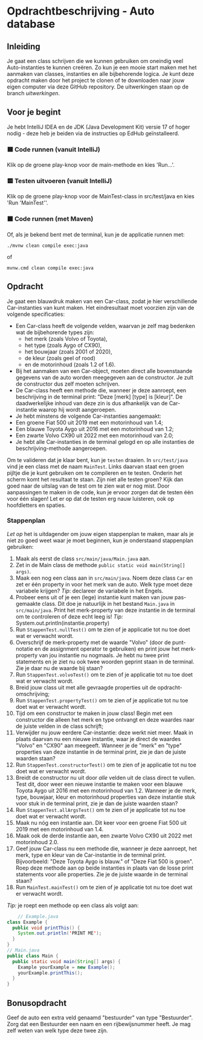 # Opdrachtbeschrijving - Auto database

## Inleiding
Je gaat een class schrijven die we kunnen gebruiken om oneindig veel Auto-instanties te kunnen creëren. Zo kun je een mooie start maken met het aanmaken van classes, instanties en alle bijbehorende logica. Je kunt deze opdracht maken door het project te clonen of te downloaden naar jouw eigen computer via deze GitHub repository. De uitwerkingen staan op de branch _uitwerkingen_.

## Voor je begint

Je hebt IntelliJ IDEA en de JDK (Java Development Kit) versie 17 of hoger nodig - deze heb je beiden via de instructies op EdHub geïnstalleerd.

### 🟩 Code runnen (vanuit IntelliJ)
Klik op de groene play-knop voor de main-methode en kies 'Run...'.
### 🟨 Testen uitvoeren (vanuit IntelliJ)
Klik op de groene play-knop voor de MainTest-class in src/test/java en kies 'Run 'MainTest''.
### ⬛ Code runnen (met Maven)
Of, als je bekend bent met de terminal, kun je de applicatie runnen met:
```shell
./mvnw clean compile exec:java
```
of
```shell
mvnw.cmd clean compile exec:java
```

## Opdracht
Je gaat een blauwdruk maken van een Car-class, zodat je hier verschillende Car-instanties van kunt maken. Het eindresultaat moet voorzien zijn van de volgende specificaties:
* Een Car-class heeft de volgende velden, waarvan je zelf mag bedenken wat de bijbehorende types zijn:
  * het merk (zoals Volvo of Toyota),
  * het type (zoals Aygo of CX90),
  * het bouwjaar (zoals 2001 of 2020),
  * de kleur (zoals geel of rood)
  * en de motorinhoud (zoals 1.2 of 1.6).
* Bij het aanmaken van een Car-object, moeten direct alle bovenstaande gegevens van de auto worden meegegeven aan de constructor. Je zult de constructor dus zelf moeten schrijven.
* De Car-class heeft een methode die, wanneer je deze aanroept, een beschrijving in de terminal print: "Deze [merk] [type] is [kleur]". De daadwerkelijke inhoud van deze zin is dus afhankelijk van de Car-instantie waarop hij wordt aangeroepen.
* Je hebt minstens de volgende Car-instanties aangemaakt:
* Een groene Fiat 500 uit 2019 met een motorinhoud van 1.4;
* Een blauwe Toyota Aygo uit 2016 met een motorinhoud van 1.2;
* Een zwarte Volvo CX90 uit 2022 met een motorinhoud van 2.0;
* Je hebt alle Car-instanties in de terminal gelogd en op alle instanties de beschrijving-methode aangeroepen.

Om te valideren dat je klaar bent, kun je `testen` draaien. In `src/test/java` vind je een class met de naam `MainTest`. Links daarvan staat een groen pijltje die je kunt gebruiken om te compileren en te testen. Onderin het scherm komt het resultaat te staan. Zijn niet alle testen groen? Kijk dan goed naar de uitslag van de test om te zien wat er nog mist. Door aanpassingen te maken in de code, kun je ervoor zorgen dat de testen één voor één slagen! Let er op dat  de testen erg nauw luisteren, ook op hoofdletters en spaties.

### Stappenplan
_Let op_ het is uitdagender om jouw eigen stappenplan te maken, maar als je niet zo goed weet waar je moet beginnen, kun je onderstaand stappenplan gebruiken:
1. Maak als eerst de class `src/main/java/Main.java` aan.
2. Zet in de Main class de methode `public static void main(String[] args)`.
3. Maak een nog een class aan in `src/main/java`. Noem deze class `Car` en zet er één property in voor het merk van de auto. Welk type moet deze variabele krijgen?
   _Tip_: declareer de variabele in het Engels.
4. Probeer eens uit of je een (lege) instantie kunt maken van jouw pas-gemaakte class. Dit doe je natuurlijk in het bestand `Main.java` in `src/main/java`. Print het merk-property van deze instantie in de terminal om te controleren of deze echt leeg is!  _Tip:_ System.out.println(instantie.property)
5. Run `StappenTest.nullTest()` om te zien of je applicatie tot nu toe doet wat er verwacht wordt.
6. Overschrijf de merk-property met de waarde "Volvo" (door de punt-notatie en de assignment operator te gebruiken) en print jouw het merk-property van jou instantie nu nogmaals. Je hebt nu twee print statements en je ziet nu ook twee woorden geprint staan in de terminal. Zie je daar nu de waarde bij staan?
7. Run `StappenTest.volvoTest()` om te zien of je applicatie tot nu toe doet wat er verwacht wordt.
8. Breid jouw class uit met alle gevraagde properties uit de opdracht-omschrijving;
9. Run `StappenTest.propertyTest()` om te zien of je applicatie tot nu toe doet wat er verwacht wordt.
10. Tijd om een constructor te maken in jouw class! Begin met een constructor die alleen het merk en type ontvangt en deze waardes naar de juiste velden in de class schrijft;
11. Verwijder nu jouw eerdere Car-instantie: deze werkt niet meer. Maak in plaats daarvan nu een nieuwe instantie, waar je direct de waardes "Volvo" en "CX90" aan meegeeft. Wanneer je de "merk" en "type" properties van deze instantie in de terminal print, zie je dan de juiste waarden staan?
12. Run `StappenTest.constructorTest()` om te zien of je applicatie tot nu toe doet wat er verwacht wordt.
13. Breidt de constructor nu uit door _alle_ velden uit de class direct te vullen. Test dit, door weer een nieuwe instantie te maken voor een blauwe Toyota Aygo uit 2016 met een motorinhoud van 1.2. Wanneer je de merk, type, bouwjaar, kleur en motorinhoud properties van deze instantie stuk voor stuk in de terminal print, zie je dan de juiste waarden staan?
14. Run `StappenTest.allArgsTest()` om te zien of je applicatie tot nu toe doet wat er verwacht wordt.
15. Maak nu nóg een instantie aan. Dit keer voor een groene Fiat 500 uit 2019 met een motorinhoud van 1.4.
16. Maak ook de derde instantie aan, een zwarte Volvo CX90 uit 2022 met motorinhoud 2.0.
17. Geef jouw Car-class nu een methode die, wanneer je deze aanroept, het merk, type en kleur van de Car-instantie in de terminal print. Bijvoorbeeld: "Deze Toyota Aygo is blauw." of "Deze Fiat 500 is groen". Roep deze methode aan op beide instanties in plaats van de losse print statements voor alle properties. Zie je de juiste waarde in de terminal staan?
18. Run `MainTest.mainTest()` om te zien of je applicatie tot nu toe doet wat er verwacht wordt.

_Tip:_ je roept een methode op een class als volgt aan:
```Java
    // Example.java
class Example {
  public void printThis() {
    System.out.println('PRINT ME');
  }
}
// Main.java
public class Main {
  public static void main(String[] args) {
    Example yourExample = new Example();
    yourExample.printThis();
  }
}
```

## Bonusopdracht

Geef de auto een extra veld genaamd "bestuurder" van type "Bestuurder".
Zorg dat een Bestuurder een naam en een rijbewijsnummer heeft.
Je mag zelf weten van welk type deze twee zijn.
